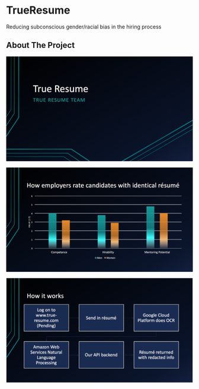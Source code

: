 # TrueResume
Reducing subconscious gender/racial bias in the hiring process

## About The Project

<p align="center">
<img src ="static/0.png">
</p>
<p align="center">
<img src ="static/1.png">
</p>
<p align="center">
<img src ="static/2.png">
</p>